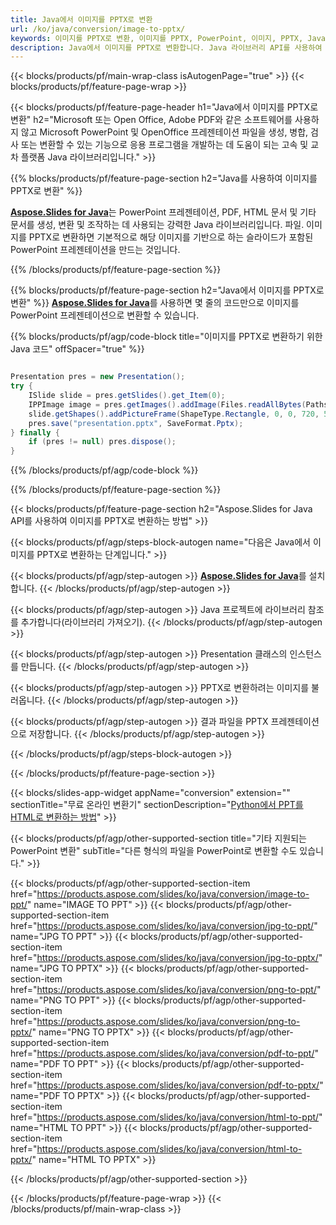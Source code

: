 ```yaml
---
title: Java에서 이미지를 PPTX로 변환
url: /ko/java/conversion/image-to-pptx/
keywords: 이미지를 PPTX로 변환, 이미지를 PPTX, PowerPoint, 이미지, PPTX, Java API, Java 라이브러리로 변환
description: Java에서 이미지를 PPTX로 변환합니다. Java 라이브러리 API를 사용하여 이미지를 PowerPoint로 변환
---
```


{{< blocks/products/pf/main-wrap-class isAutogenPage="true" >}}
{{< blocks/products/pf/feature-page-wrap >}}

{{< blocks/products/pf/feature-page-header h1="Java에서 이미지를 PPTX로 변환" h2="Microsoft 또는 Open Office, Adobe PDF와 같은 소프트웨어를 사용하지 않고 Microsoft PowerPoint 및 OpenOffice 프레젠테이션 파일을 생성, 병합, 검사 또는 변환할 수 있는 기능으로 응용 프로그램을 개발하는 데 도움이 되는 고속 및 교차 플랫폼 Java 라이브러리입니다." >}}

{{% blocks/products/pf/feature-page-section h2="Java를 사용하여 이미지를 PPTX로 변환" %}}

[**Aspose.Slides for Java**](https://products.aspose.com/slides/ko/java/)는 PowerPoint 프레젠테이션, PDF, HTML 문서 및 기타 문서를 생성, 변환 및 조작하는 데 사용되는 강력한 Java 라이브러리입니다. 파일. 이미지를 PPTX로 변환하면 기본적으로 해당 이미지를 기반으로 하는 슬라이드가 포함된 PowerPoint 프레젠테이션을 만드는 것입니다.

{{% /blocks/products/pf/feature-page-section %}}

{{% blocks/products/pf/feature-page-section  h2="Java에서 이미지를 PPTX로 변환" %}}
[**Aspose.Slides for Java**](https://products.aspose.com/slides/ko/java/)를 사용하면 몇 줄의 코드만으로 이미지를 PowerPoint 프레젠테이션으로 변환할 수 있습니다.

{{% blocks/products/pf/agp/code-block title="이미지를 PPTX로 변환하기 위한 Java 코드" offSpacer="true" %}}

```java

Presentation pres = new Presentation();
try {
    ISlide slide = pres.getSlides().get_Item(0);
	IPPImage image = pres.getImages().addImage(Files.readAllBytes(Paths.get("image.jpg")));
	slide.getShapes().addPictureFrame(ShapeType.Rectangle, 0, 0, 720, 540, image);
    pres.save("presentation.pptx", SaveFormat.Pptx);
} finally {
    if (pres != null) pres.dispose();
}
```


{{% /blocks/products/pf/agp/code-block %}}

{{% /blocks/products/pf/feature-page-section %}}

{{< blocks/products/pf/feature-page-section  h2="Aspose.Slides for Java API를 사용하여 이미지를 PPTX로 변환하는 방법" >}}

{{< blocks/products/pf/agp/steps-block-autogen name="다음은 Java에서 이미지를 PPTX로 변환하는 단계입니다." >}}

{{< blocks/products/pf/agp/step-autogen >}}
[**Aspose.Slides for Java**](https://products.aspose.com/slides/ko/java/)를 설치합니다.
{{< /blocks/products/pf/agp/step-autogen >}}

{{< blocks/products/pf/agp/step-autogen >}}
Java 프로젝트에 라이브러리 참조를 추가합니다(라이브러리 가져오기).
{{< /blocks/products/pf/agp/step-autogen >}}

{{< blocks/products/pf/agp/step-autogen >}}
Presentation 클래스의 인스턴스를 만듭니다.
{{< /blocks/products/pf/agp/step-autogen >}}

{{< blocks/products/pf/agp/step-autogen >}}
PPTX로 변환하려는 이미지를 불러옵니다.
{{< /blocks/products/pf/agp/step-autogen >}}

{{< blocks/products/pf/agp/step-autogen >}}
결과 파일을 PPTX 프레젠테이션으로 저장합니다.
{{< /blocks/products/pf/agp/step-autogen >}}

{{< /blocks/products/pf/agp/steps-block-autogen >}}

{{< /blocks/products/pf/feature-page-section >}}

{{< blocks/slides-app-widget  appName="conversion" extension="" sectionTitle="무료 온라인 변환기" sectionDescription="[Python에서 PPT를 HTML로 변환하는 방법](https://products.aspose.com/slides/ko/python-net/conversion/ppt-to-html/)" >}}

{{< blocks/products/pf/agp/other-supported-section title="기타 지원되는 PowerPoint 변환" subTitle="다른 형식의 파일을 PowerPoint로 변환할 수도 있습니다." >}}

{{< blocks/products/pf/agp/other-supported-section-item href="https://products.aspose.com/slides/ko/java/conversion/image-to-ppt/" name="IMAGE TO PPT" >}}
{{< blocks/products/pf/agp/other-supported-section-item href="https://products.aspose.com/slides/ko/java/conversion/jpg-to-ppt/" name="JPG TO PPT" >}}
{{< blocks/products/pf/agp/other-supported-section-item href="https://products.aspose.com/slides/ko/java/conversion/jpg-to-pptx/" name="JPG TO PPTX" >}}
{{< blocks/products/pf/agp/other-supported-section-item href="https://products.aspose.com/slides/ko/java/conversion/png-to-ppt/" name="PNG TO PPT" >}}
{{< blocks/products/pf/agp/other-supported-section-item href="https://products.aspose.com/slides/ko/java/conversion/png-to-pptx/" name="PNG TO PPTX" >}}
{{< blocks/products/pf/agp/other-supported-section-item href="https://products.aspose.com/slides/ko/java/conversion/pdf-to-ppt/" name="PDF TO PPT" >}}
{{< blocks/products/pf/agp/other-supported-section-item href="https://products.aspose.com/slides/ko/java/conversion/pdf-to-pptx/" name="PDF TO PPTX" >}}
{{< blocks/products/pf/agp/other-supported-section-item href="https://products.aspose.com/slides/ko/java/conversion/html-to-ppt/" name="HTML TO PPT" >}}
{{< blocks/products/pf/agp/other-supported-section-item href="https://products.aspose.com/slides/ko/java/conversion/html-to-pptx/" name="HTML TO PPTX" >}}


{{< /blocks/products/pf/agp/other-supported-section >}}

{{< /blocks/products/pf/feature-page-wrap >}}
{{< /blocks/products/pf/main-wrap-class >}}